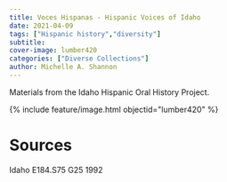 ```yaml
---
title: Voces Hispanas - Hispanic Voices of Idaho
date: 2021-04-09
tags: ["Hispanic history","diversity"]
subtitle: 
cover-image: lumber420
categories: ["Diverse Collections"]
author: Michelle A. Shannon
---
```


Materials from the Idaho Hispanic Oral History Project.

{% include feature/image.html objectid="lumber420" %}

# Sources

Idaho E184.S75 G25 1992